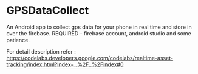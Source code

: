 # GPSDataCollect
An Android app to collect gps data for your phone in real time and store in over the firebase. REQUIRED - firebase account, android studio and some patience.

For detail description refer : https://codelabs.developers.google.com/codelabs/realtime-asset-tracking/index.html?index=..%2F..%2Findex#0

